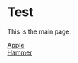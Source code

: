 # Test
  
This is the main page.  
  
[Apple](./_posts/2022-12-13-Flower.md)  
[Hammer](./_pages/2022-12-13-Hammer.md)  
